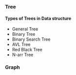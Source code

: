 ### Tree

#### Types of Trees in Data structure
- General Tree
- Binary Tree
- Binary Search Tree
- AVL Tree
- Red Black Tree
- N-arr Tree

### Graph


